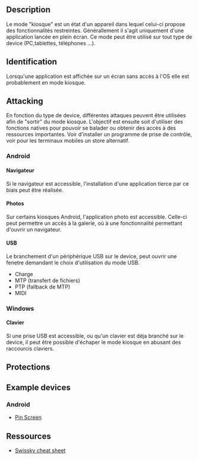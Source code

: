 ## Description

Le mode "kiosque" est un état d'un appareil dans lequel celui-ci propose des fonctionnalités restreintes. Générallement il s'agit uniquement d'une application lancée en plein écran. Ce mode peut être utilisé sur tout type de device (PC,tablettes, téléphones ...).

## Identification

Lorsqu'une application est affichée sur un écran sans accès à l'OS elle est probablement en mode kiosque.

## Attacking

En fonction du type de device, différentes attaques peuvent être utilisées afin de "sortir" du mode kiosque.
L'objectif est ensuite soit d'utiliser des fonctions natives pour pouvoir se balader ou obtenir des accès à des ressources importantes. Voir d'installer un programme de prise de contrôle, voir pour les terminaux mobiles un store alternatif.

### Android

#### Navigateur

Si le navigateur est accessible, l'installation d'une application tierce par ce biais peut être réalisée.

#### Photos

Sur certains kiosques Android, l'application photo est accessible. Celle-ci peut permettre un accès à la galerie, où à une fonctionnalité permettant d'ouvrir un navigateur.

#### USB

Le branchement d'un périphérique USB sur le device, peut ouvrir une fenetre demandant le choix d'utilisation du mode USB.

- Charge
- MTP (transfert de fichiers)
- PTP (fallback de MTP)
- MIDI

### Windows

#### Clavier

Si une prise USB est accessible, ou qu'un clavier est déja branché sur le device, il peut être possible d'échaper le mode kiosque en abusant des raccourcis claviers.

## Protections

## Example devices

### Android

- [Pin Screen](https://support.google.com/android/answer/9455138?hl=en)

## Ressources

- [Swissky cheat sheet](https://swisskyrepo.github.io/InternalAllTheThings/cheatsheets/escape-breakout/#references)
